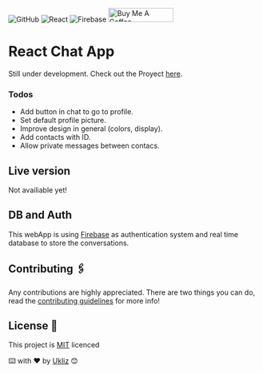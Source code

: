 ![GitHub](https://img.shields.io/github/license/Uklizdev/The-Food-Hub?style=for-the-badge) ![React](https://img.shields.io/badge/React-20232A?style=for-the-badge&logo=react&logoColor=61DAFB) <img alt="Firebase" src="https://img.shields.io/badge/firebase-%23039BE5.svg?style=for-the-badge&logo=firebase"/> <a href="https://www.buymeacoffee.com/ukliz" target="_blank"><img src="https://cdn.buymeacoffee.com/buttons/default-orange.png" alt="Buy Me A Coffee" height="28" width="130"></a>

# React Chat App

Still under development. Check out the Proyect [here](https://github.com/Uklizdev/Chat-App/projects/1).

### Todos

- Add button in chat to go to profile.
- Set default profile picture.
- Improve design in general (colors, display).
- Add contacts with ID.
- Allow private messages between contacs.

## Live version

Not availiable yet!

## DB and Auth

This webApp is using [Firebase](https://firebase.google.com/) as authentication system and real time database to store the conversations.

## Contributing 🖇️

Any contributions are highly appreciated. There are two things you can do, read the [contributing guidelines](https://github.com/Uklizdev/Chat-App/blob/master/CONTRIBUTING.md) for more info!

## License 📄

This project is [MIT](https://choosealicense.com/licenses/mit/) licenced

⌨️ with ❤️ by [Ukliz](https://github.com/Uklizdev) 😊

